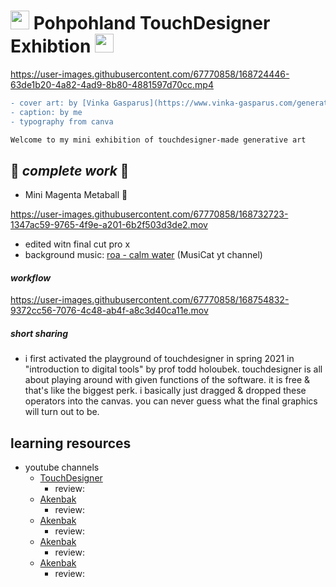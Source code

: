 # <img src="http://25.media.tumblr.com/98a5252bcba5d785c4923b1fca2d626a/tumblr_mwqk0bmBKt1six59bo1_500.gif" width="30px"> Pohpohland TouchDesigner Exhibtion <img src="http://25.media.tumblr.com/98a5252bcba5d785c4923b1fca2d626a/tumblr_mwqk0bmBKt1six59bo1_500.gif" width="30px">
https://user-images.githubusercontent.com/67770858/168724446-63de1b20-4a82-4ad9-8b80-4881597d70cc.mp4

```diff
- cover art: by [Vinka Gasparus](https://www.vinka-gasparus.com/generative-art)
- caption: by me
- typography from canva
```

```diff
Welcome to my mini exhibition of touchdesigner-made generative art
```
## :crystal_ball: *complete work* :crystal_ball:

- Mini Magenta Metaball 💜

https://user-images.githubusercontent.com/67770858/168732723-1347ac59-9765-4f9e-a201-6b2f503d3de2.mov

- edited witn final cut pro x
- background music: [roa - calm water](https://www.youtube.com/watch?v=h1gk-I_b_vY) (MusiCat yt channel)


#### *workflow*

https://user-images.githubusercontent.com/67770858/168754832-9372cc56-7076-4c48-ab4f-a8c3d40ca11e.mov

##### short sharing
- i first activated the playground of touchdesigner in spring 2021 in "introduction to digital tools" by prof todd holoubek. touchdesigner is all about playing around with given functions of the software. it is free & that's like the biggest perk. i basically just dragged & dropped these operators into the canvas. you can never guess what the final graphics will turn out to be. 

## learning resources
- youtube channels
  - [TouchDesigner](https://www.youtube.com/c/TouchDesignerOfficial)
    - review:
  - [Akenbak](https://www.youtube.com/channel/UCsVx_25WpHM_a6d2JJ_GfCQ)
    - review:
  - [Akenbak](https://www.youtube.com/channel/UCsVx_25WpHM_a6d2JJ_GfCQ)
    - review:
  - [Akenbak](https://www.youtube.com/channel/UCsVx_25WpHM_a6d2JJ_GfCQ)
    - review:
  - [Akenbak](https://www.youtube.com/channel/UCsVx_25WpHM_a6d2JJ_GfCQ)
    - review:
